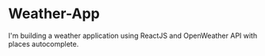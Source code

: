 # Weather-App
I'm building a weather application using ReactJS and OpenWeather API with places autocomplete. 
